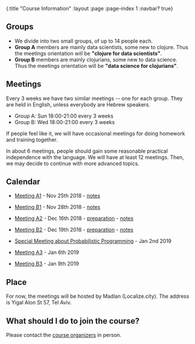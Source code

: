 {:title "Course Information"
 :layout :page
 :page-index 1
 :navbar? true}

## Groups

- We divide into two small groups, of up to 14 people each.
- **Group A** members are mainly data scientists, some new to clojure. Thus the meetings orientation will be **"clojure for data scientists"**.
- **Group B** members are mainly clojurians, some new to data science. Thus the meetings orientation will be **"data science for clojurians"**.


## Meetings

Every 3 weeks we have two similar meetings -- one for each group. They are held in English, unless everybody are Hebrew speakers.

- Group A: Sun 18:00-21:00 every 3 weeks
- Group B: Wed 18:00-21:00 every 3 weeks

If people feel like it, we will have occasional meetings for doing homework and training together.

In about 6 meetings, people should gain some reasonable practical independence with the language. We will have at least 12 meetings. Then, we may decide to continue with more advanced topics.

## Calendar
- [Meeting A1](https://www.meetup.com/Clojure-Israel/events/255927870/) - Nov 25th 2018 - [notes](../../posts-output/2018-12-15-notes-from-the-first-meeting/)

- [Meeting B1](https://www.meetup.com/Clojure-Israel/events/256159018/) - Nov 28th 2018 - [notes](../../posts-output/2018-12-15-notes-from-the-first-meeting/)

- [Meeting A2](https://www.meetup.com/Clojure-Israel/events/257088858/) - Dec 16th 2018 - [preparation](../../posts-output/2018-12-11-towards-the-second-meeting/) - [notes](../../posts-output/2018-12-27-notes-from-the-second-meeting/)

- [Meeting B2](https://www.meetup.com/Clojure-Israel/events/257089002/) - Dec 19th 2018 - [preparation](../../posts-output/2018-12-11-towards-the-second-meeting/) - [notes](../../posts-output/2018-12-27-notes-from-the-second-meeting/)

- [Special Meeting about Probabilistic Programming](https://www.meetup.com/Clojure-Israel/events/257198695/) - Jan 2nd 2019

- [Meeting A3](https://www.meetup.com/Clojure-Israel/events/257675935/) - Jan 6th 2019

- [Meeting B3](https://www.meetup.com/Clojure-Israel/events/257675945/) - Jan 9th 2019

## Place
For now, the meetings will be hosted by Madlan (Localize.city).
The address is Yigal Alon St 57, Tel Aviv.

## What should I do to join the course?
Please contact the [course organizers](https://twitter.com/daslu_) in person.

